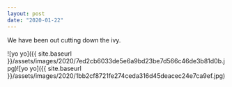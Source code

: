 ```yaml
---
layout: post
date: "2020-01-22"
---
```


We have been out cutting down the ivy.

![yo yo]({{ site.baseurl }}/assets/images/2020/7ed2cb6033de5e6a9bd23be7d566c46de3b81d0b.jpg)![yo yo]({{ site.baseurl }}/assets/images/2020/1bb2cf8721fe274ceda316d45deacec24e7ca9ef.jpg)
